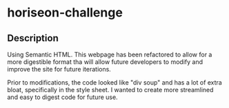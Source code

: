 # horiseon-challenge

## Description

Using Semantic HTML.  This webpage has been refactored to allow for a more digestible format tha will allow future developers to modify and improve the site for future iterations.

Prior to modifications, the code looked like "div soup" and has a lot of extra bloat, specifically in the style sheet.  I wanted to create more streamlined and easy to digest code for future use.

